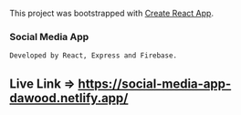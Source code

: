 This project was bootstrapped with [Create React App](https://github.com/facebook/create-react-app).

### Social Media App
    Developed by React, Express and Firebase.
    
## Live Link => https://social-media-app-dawood.netlify.app/


